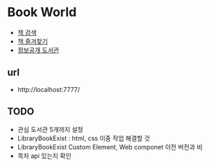 # Book World

- [책 검색](./src/html/search-book.html) 
- [책 즐겨찾기](./src/html/favorite.html) 
- [정보공개 도서관](./src/html/library.html) 


## url
- http://localhost:7777/


## TODO
- 관심 도서관 5개까지 설정
- LibraryBookExist : html, css 이중 작업 해결할 것
- LibraryBookExist Custom Element, Web componet 이전 버전과 비
- 목차 api 있는지 확인